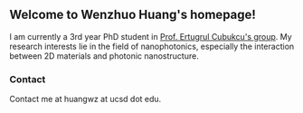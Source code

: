## Welcome to Wenzhuo Huang's homepage!

I am currently a 3rd year PhD student in [Prof. Ertugrul Cubukcu's group](http://cubukcu.ucsd.edu/Cubukcu_Lab-UCSD/Home.html). My research interests lie in the field of nanophotonics, especially the interaction between 2D materials and photonic nanostructure. 

### Contact

Contact me at huangwz at ucsd dot edu.
